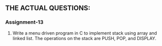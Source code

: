 ## THE ACTUAL QUESTIONS:

### Assignment-13

1. Write a menu driven program in C to implement stack using array and linked list. The operations on the stack are PUSH, POP, and DISPLAY.
